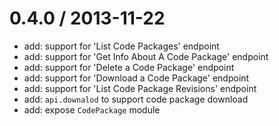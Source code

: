 0.4.0 / 2013-11-22
==================

  * add: support for 'List Code Packages' endpoint
  * add: support for 'Get Info About A Code Package' endpoint
  * add: support for 'Delete a Code Package' endpoint
  * add: support for 'Download a Code Package' endpoint
  * add: support for 'List Code Package Revisions' endpoint
  * add: `api.downalod` to support code package download
  * add: expose `CodePackage` module
